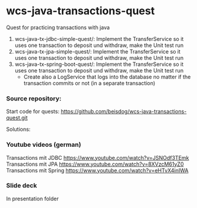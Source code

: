 # wcs-java-transactions-quest

Quest for practicing transactions with java

1. wcs-java-tx-jdbc-simple-quest/: Implement the TransferService so it uses one transaction to deposit und withdraw, make the Unit test run
2. wcs-java-tx-jpa-simple-quest/: Implement the TransferService so it uses one transaction to deposit und withdraw, make the Unit test run
3. wcs-java-tx-spring-boot-quest/: Implement the TransferService so it uses one transaction to deposit und withdraw, make the Unit test run
	* Create also a LogService that logs into the database no matter if the transaction commits or not (in a separate transaction)

### Source repository:

Start code for quests:
https://github.com/beisdog/wcs-java-transactions-quest.git

Solutions:

### Youtube videos (german)

Transactions mit JDBC 
https://www.youtube.com/watch?v=JSNOdf3TEmk
Transactions mit JPA
https://www.youtube.com/watch?v=8XVzcM61yZ0
Transactions mit Spring
https://www.youtube.com/watch?v=eHTvX4inIWA

### Slide deck

In presentation folder
